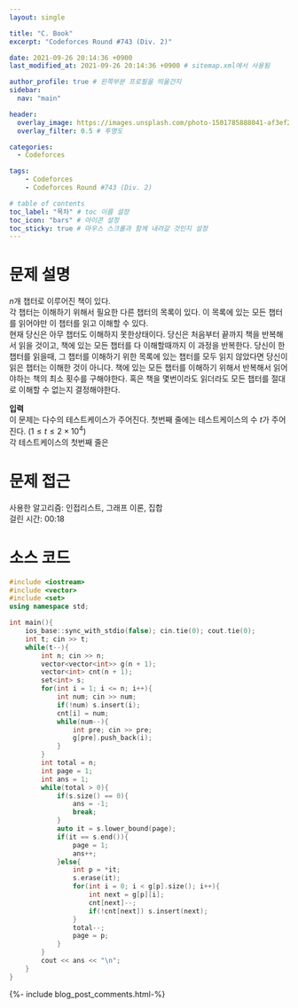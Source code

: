 ```yaml
---
layout: single

title: "C. Book"
excerpt: "Codeforces Round #743 (Div. 2)"

date: 2021-09-26 20:14:36 +0900
last_modified_at: 2021-09-26 20:14:36 +0900 # sitemap.xml에서 사용됨

author_profile: true # 왼쪽부분 프로필을 띄울건지
sidebar:
  nav: "main"

header:
  overlay_image: https://images.unsplash.com/photo-1501785888041-af3ef285b470?ixlib=rb-1.2.1&ixid=eyJhcHBfaWQiOjEyMDd9&auto=format&fit=crop&w=1350&q=80
  overlay_filter: 0.5 # 투명도

categories: 
  - Codeforces

tags: 
    - Codeforces
    - Codeforces Round #743 (Div. 2)

# table of contents
toc_label: "목차" # toc 이름 설정
toc_icon: "bars" # 아이콘 설정
toc_sticky: true # 마우스 스크롤과 함께 내려갈 것인지 설정
---  
```

# 문제 설명  
$n$개 챕터로 이루어진 책이 있다.  
각 챕터는 이해하기 위해서 필요한 다른 챕터의 목록이 있다. 이 목록에 있는 모든 챕터를 읽어야만 이 챕터를 읽고 이해할 수 있다.  
현재 당신은 아무 챕터도 이해하지 못한상태이다. 당신은 처음부터 끝까지 책을 반복해서 읽을 것이고, 책에 있는 모든 챕터를 다 이해할때까지 이 과정을 반복한다. 당신이 한 챕터를 읽을때, 그 챕터를 이해하기 위한 목록에 있는 챕터를 모두 읽지 않았다면 당신이 읽은 챕터는 이해한 것이 아니다. 
책에 있는 모든 챕터를 이해하기 위해서 반복해서 읽어야하는 책의 최소 횟수를 구해야한다. 혹은 책을 몇번이라도 읽더라도 모든 챕터를 절대로 이해할 수 없는지 결정해야한다.  

__입력__  
이 문제는 다수의 테스트케이스가 주어진다. 첫번째 줄에는 테스트케이스의 수 $t$가 주어진다. $(1 \le t \le 2\times10^4)$  
각 테스트케이스의 첫번째 줄은 
# 문제 접근  
사용한 알고리즘: 인접리스트, 그래프 이론, 집합  
걸린 시간: 00:18  


# 소스 코드
```cpp
#include <iostream>
#include <vector>
#include <set>
using namespace std;

int main(){
    ios_base::sync_with_stdio(false); cin.tie(0); cout.tie(0);
    int t; cin >> t;
    while(t--){
        int n; cin >> n;
        vector<vector<int>> g(n + 1);
        vector<int> cnt(n + 1);
        set<int> s;
        for(int i = 1; i <= n; i++){
            int num; cin >> num;
            if(!num) s.insert(i);
            cnt[i] = num;
            while(num--){
                int pre; cin >> pre;
                g[pre].push_back(i);
            }
        }
        int total = n;
        int page = 1;
        int ans = 1;
        while(total > 0){
            if(s.size() == 0){
                ans = -1;
                break;
            }
            auto it = s.lower_bound(page);
            if(it == s.end()){
                page = 1;
                ans++;
            }else{
                int p = *it;
                s.erase(it);
                for(int i = 0; i < g[p].size(); i++){
                    int next = g[p][i];
                    cnt[next]--;
                    if(!cnt[next]) s.insert(next);
                }
                total--;
                page = p;
            }
        }
        cout << ans << "\n";
    }
}
```
{%- include blog_post_comments.html-%}
